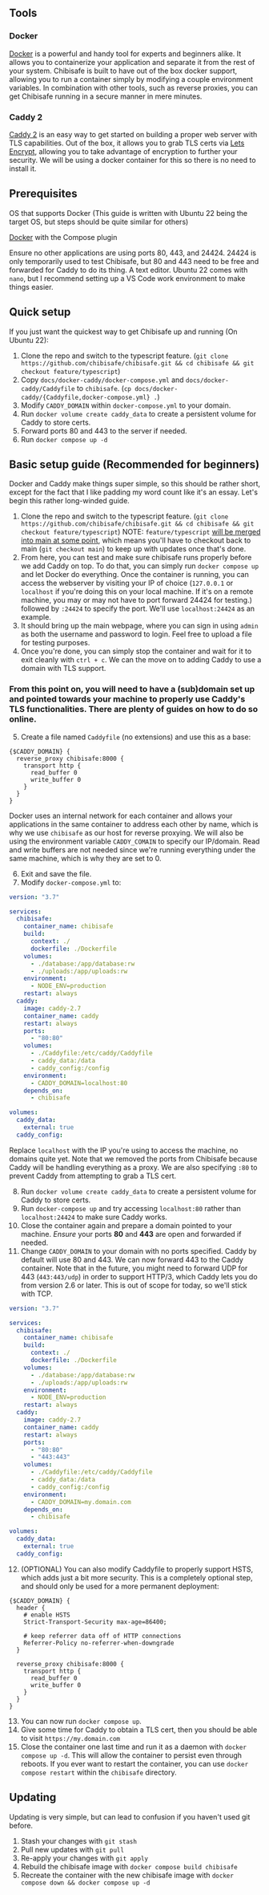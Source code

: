 ## Tools
### Docker
[Docker](https://www.docker.com/) is a powerful and handy tool for experts and beginners alike. It allows you to containerize your application and separate it from the rest of your system. Chibisafe is built to have out of the box docker support, allowing you to run a container simply by modifying a couple environment variables. In combination with other tools, such as reverse proxies, you can get Chibisafe running in a secure manner in mere minutes.

### Caddy 2
[Caddy 2](https://caddyserver.com/) is an easy way to get started on building a proper web server with TLS capabilities. Out of the box, it allows you to grab TLS certs via [Lets Encrypt](https://letsencrypt.org/), allowing you to take advantage of encryption to further your security. We will be using a docker container for this so there is no need to install it.

## Prerequisites
OS that supports Docker (This guide is written with Ubuntu 22 being the target OS, but steps should be quite similar for others)

[Docker](https://docs.docker.com/engine/install/) with the Compose plugin

Ensure no other applications are using ports 80, 443, and 24424. 24424 is only temporarily used to test Chibisafe, but 80 and 443 need to be free and forwarded for Caddy to do its thing.
A text editor. Ubuntu 22 comes with `nano`, but I recommend setting up a VS Code work environment to make things easier.

## Quick setup
If you just want the quickest way to get Chibisafe up and running (On Ubuntu 22):
1. Clone the repo and switch to the typescript feature. (`git clone https://github.com/chibisafe/chibisafe.git && cd chibisafe && git checkout feature/typescript`)
2. Copy `docs/docker-caddy/docker-compose.yml` and `docs/docker-caddy/Caddyfile` to `chibisafe`. (`cp docs/docker-caddy/{Caddyfile,docker-compose.yml} .`)
3. Modify `CADDY_DOMAIN` within `docker-compose.yml` to your domain.
4. Run `docker volume create caddy_data` to create a persistent volume for Caddy to store certs.
5. Forward ports 80 and 443 to the server if needed.
6. Run `docker compose up -d`

## Basic setup guide (Recommended for beginners)
Docker and Caddy make things super simple, so this should be rather short, except for the fact that I like padding my word count like it's an essay. Let's begin this rather long-winded guide.

1. Clone the repo and switch to the typescript feature. (`git clone https://github.com/chibisafe/chibisafe.git && cd chibisafe && git checkout feature/typescript`) NOTE: `feature/typescript` [will be merged into main at some point](https://github.com/chibisafe/chibisafe/pull/378), which means you'll have to checkout back to main (`git checkout main`) to keep up with updates once that's done.
2. From here, you can test and make sure chibisafe runs properly before we add Caddy on top. To do that, you can simply run `docker compose up` and let Docker do everything. Once the container is running, you can access the webserver by visiting your IP of choice (`127.0.0.1` or `localhost` if you're doing this on your local machine. If it's on a remote machine, you may or may not have to port forward 24424 for testing.) followed by `:24424` to specify the port. We'll use `localhost:24424` as an example.
3. It should bring up the main webpage, where you can sign in using `admin` as both the username and password to login. Feel free to upload a file for testing purposes.
4. Once you're done, you can simply stop the container and wait for it to exit cleanly with `ctrl + c`. We can the move on to adding Caddy to use a domain with TLS support.
### From this point on, you will need to have a (sub)domain set up and pointed towards your machine to properly use Caddy's TLS functionalities. There are plenty of guides on how to do so online.
5. Create a file named `Caddyfile` (no extensions) and use this as a base:
```
{$CADDY_DOMAIN} {
  reverse_proxy chibisafe:8000 {
    transport http {
      read_buffer 0
      write_buffer 0
    }
  }
}
```
Docker uses an internal network for each container and allows your applications in the same container to address each other by name, which is why we use `chibisafe` as our host for reverse proxying. We will also be using the environment variable `CADDY_COMAIN` to specify our IP/domain. Read and write buffers are not needed since we're running everything under the same machine, which is why they are set to 0.

6. Exit and save the file.
7. Modify `docker-compose.yml` to:
```yml
version: "3.7"

services:
  chibisafe:
    container_name: chibisafe
    build:
      context: ./
      dockerfile: ./Dockerfile
    volumes:
      - ./database:/app/database:rw
      - ./uploads:/app/uploads:rw
    environment:
      - NODE_ENV=production
    restart: always
  caddy:
    image: caddy-2.7
    container_name: caddy
    restart: always
    ports:
      - "80:80"
    volumes:
      - ./Caddyfile:/etc/caddy/Caddyfile
      - caddy_data:/data
      - caddy_config:/config
    environment:
      -	CADDY_DOMAIN=localhost:80
    depends_on:
      - chibisafe

volumes:
  caddy_data:
    external: true
  caddy_config:
```
Replace `localhost` with the IP you're using to access the machine, no domains quite yet. Note that we removed the ports from Chibisafe because Caddy will be handling everything as a proxy. We are also specifying `:80` to prevent Caddy from attempting to grab a TLS cert.

8. Run `docker volume create caddy_data` to create a persistent volume for Caddy to store certs.
9. Run `docker-compose up` and try accessing `localhost:80` rather than `localhost:24424` to make sure Caddy works.
10. Close the container again and prepare a domain pointed to your machine. *Ensure* your ports **80** and **443** are open and forwarded if needed.
11. Change `CADDY_DOMAIN` to your domain with no ports specified. Caddy by default will use 80 and 443. We can now forward 443 to the Caddy container. Note that in the future, you might need to forward UDP for 443 (`443:443/udp`) in order to support HTTP/3, which Caddy lets you do from version 2.6 or later. This is out of scope for today, so we'll stick with TCP.
```yml
version: "3.7"

services:
  chibisafe:
    container_name: chibisafe
    build:
      context: ./
      dockerfile: ./Dockerfile
    volumes:
      - ./database:/app/database:rw
      - ./uploads:/app/uploads:rw
    environment:
      - NODE_ENV=production
    restart: always
  caddy:
    image: caddy-2.7
    container_name: caddy
    restart: always
    ports:
      - "80:80"
      - "443:443"
    volumes:
      - ./Caddyfile:/etc/caddy/Caddyfile
      - caddy_data:/data
      - caddy_config:/config
    environment:
      -	CADDY_DOMAIN=my.domain.com
    depends_on:
      - chibisafe

volumes:
  caddy_data:
    external: true
  caddy_config:
```
12. (OPTIONAL) You can also modify Caddyfile to properly support HSTS, which adds just a bit more security. This is a completely optional step, and should only be used for a more permanent deployment:
```
{$CADDY_DOMAIN} {
  header {
    # enable HSTS
    Strict-Transport-Security max-age=86400;

    # keep referrer data off of HTTP connections
    Referrer-Policy no-referrer-when-downgrade
  }

  reverse_proxy chibisafe:8000 {
    transport http {
      read_buffer 0
      write_buffer 0
    }
  }
}
```

13. You can now run `docker compose up`.
14. Give some time for Caddy to obtain a TLS cert, then you should be able to visit `https://my.domain.com`
15. Close the container one last time and run it as a daemon with `docker compose up -d`. This will allow the container to persist even through reboots. If you ever want to restart the container, you can use `docker compose restart` within the `chibisafe` directory. 

## Updating
Updating is very simple, but can lead to confusion if you haven't used git before.
1. Stash your changes with `git stash`
2. Pull new updates with `git pull`
3. Re-apply your changes with `git apply`
4. Rebuild the chibisafe image with `docker compose build chibisafe`
5. Recreate the container with the new chibisafe image with `docker compose down && docker compose up -d`
